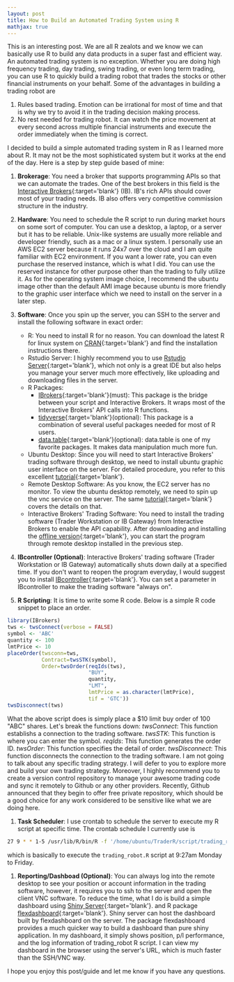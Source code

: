 ```yaml
---
layout: post
title: How to Build an Automated Trading System using R
mathjax: true
---
```


This is an interesting post. We are all R zealots and we know we can basically use R to build any data products in a super fast and efficient way. An automated trading system is no exception. Whether you are doing high frequency trading, day trading, swing trading, or even long term trading, you can use R to quickly build a trading robot that trades the stocks or other financial instruments on your behalf. Some of the advantages in building a trading robot are

1. Rules based trading. Emotion can be irrational for most of time and that is why we try to avoid it in the trading decision making process.
2. No rest needed for trading robot. It can watch the price movement at every second across multiple financial instruments and execute the order immediately when the timing is correct.

I decided to build a simple automated trading system in R as I learned more about R. It may not be the most sophisticated system but it works at the end of the day. Here is a step by step guide based of mine:

1. **Brokerage**: You need a broker that supports programming APIs so that we can automate the trades. One of the best brokers in this field is the [Interactive Brokers](https://interactivebrokers.com){:target='blank'} (IB). IB's rich APIs should cover most of your trading needs. IB also offers very competitive commission structure in the industry.

1. **Hardware**: You need to schedule the R script to run during market hours on some sort of computer. You can use a desktop, a laptop, or a server but it has to be reliable. Unix-like systems are usually more reliable and developer friendly, such as a mac or a linux system. I personally use an AWS EC2 server because it runs 24x7 over the cloud and I am quite familiar with EC2 environment. If you want a lower rate, you can even purchase the reserved instance, which is what I did. You can use the reserved instance for other purpose other than the trading to fully utilize it. As for the operating system image choice, I recommend the ubuntu image other than the default AMI image because ubuntu is more friendly to the graphic user interface which we need to install on the server in a later step.

1. **Software**: Once you spin up the server, you can SSH to the server and install the following software in exact order:
    * R: You need to install R for no reason. You can download the latest R for linux system on [CRAN](https://cran.r-project.org/){:target='blank'} and find the installation instructions there.
    * Rstudio Server: I highly recommend you to use [Rstudio Server](https://www.rstudio.com/products/rstudio/download-server/){:target='blank'}, which not only is a great IDE but also helps you manage your server much more effectively, like uploading and downloading files in the server.
    * R Packages:
        * [IBrokers](https://cran.r-project.org/web/packages/IBrokers/IBrokers.pdf){:target='blank'}(must): This package is the bridge between your script and Interactive Brokers. It wraps most of the Interactive Brokers' API calls into R functions.
        * [tidyverse](https://www.tidyverse.org/){:target='blank'}(optional): This package is a combination of several useful packages needed for  most of R users.
        * [data.table](https://github.com/Rdatatable/data.table/wiki){:target='blank'}(optional): data.table is one of my favorite packages. It makes data manipulation much more fun.
    * Ubuntu Desktop: Since you will need to start Interactive Brokers' trading software through desktop, we need to install ubuntu graphic user interface on the server. For detailed procedure, you refer to this excellent [tutorial](https://medium.com/@Arafat./graphical-user-interface-using-vnc-with-amazon-ec2-instances-549d9c0969c5){:target='blank'}.
    * Remote Desktop Software: As you know, the EC2 server has no monitor. To view the ubuntu desktop remotely, we need to spin up the vnc service on the server. The same [tutorial](https://medium.com/@Arafat./graphical-user-interface-using-vnc-with-amazon-ec2-instances-549d9c0969c5){:target='blank'} covers the details on that.
    * Interactive Brokers' Trading Software: You need to install the trading software (Trader Workstation or IB Gateway) from Interactive Brokers to enable the API capability. After downloading and installing the [offline version](https://www.interactivebrokers.com/en/index.php?f=15875){:target='blank'}, you can start the program through remote desktop installed in the previous step.
1. **IBcontroller (Optional)**: Interactive Brokers' trading software (Trader Workstation or IB Gateway) automatically shuts down daily at a specified time. If you don't want to reopen the program everyday, I would suggest you to install [IBcontroller](https://github.com/ib-controller/ib-controller){:target='blank'}. You can set a parameter in IBcontroller to make the trading software "always on".
1. **R Scripting**: It is time to write some R code. Below is a simple R code snippet to place an order.
```r
library(IBrokers)
tws <- twsConnect(verbose = FALSE)
symbol <- 'ABC'
quantity <- 100
lmtPrice <- 10
placeOrder(twsconn=tws,
           Contract=twsSTK(symbol),
           Order=twsOrder(reqIds(tws),
                          "BUY",
                          quantity,
                          "LMT",
                          lmtPrice = as.character(lmtPrice),
                          tif = 'GTC'))
twsDisconnect(tws)
```
What the above script does is simply place a $10 limit buy order of 100 "ABC"  shares. Let's break the functions down: *twsConnect*: This function establishs a connection to the trading software. *twsSTK*: This function is where you can enter the symbol. *reqIds*: This function generates the order ID. *twsOrder*: This function specifies the detail of order. *twsDisconnect*: This function disconnects the connection to the trading software. I am not going to talk about any specific trading strategy. I will defer to you to explore more and build your own trading strategy. Moreover, I highly recommend you to create a version control repository to manage your awesome trading code and sync it remotely to Github or any other providers. Recently, Github announced that they begin to offer free private repository, which should be a good choice for any work considered to be sensitive like what we are doing here.
1. **Task Scheduler**: I use crontab to schedule the server to execute my R script at specific time. The crontab schedule I currently use is
```bash
27 9 * * 1-5 /usr/lib/R/bin/R -f '/home/ubuntu/TraderR/script/trading_robot.R' > '/home/ubuntu/TraderR/script/trading_robot.log' 2>&1
```
which is basically to execute the `trading_robot.R` script at 9:27am Monday to Friday.

1. **Reporting/Dashboad (Optional)**: You can always log into the remote desktop to see your position or account information in the trading software,
however, it requires you to ssh to the server and open the client VNC software. To reduce the time, what I do is build a simple dashboard using [Shiny Server](https://www.rstudio.com/products/shiny/shiny-server/){:target='blank'}. and R package [flexdashboard](https://rmarkdown.rstudio.com/flexdashboard){:target='blank'}. Shiny server can host the dashboard built by flexdashboard on the server. The package flexdashboard provides a much quicker way to build a dashboard than pure shiny application. In my dashboard, it simply shows position, p/l performance, and the log information of trading_robot R script. I can view my dashboard in the browser using the server's URL, which is much faster than the SSH/VNC way.

I hope you enjoy this post/guide and let me know if you have any questions.
